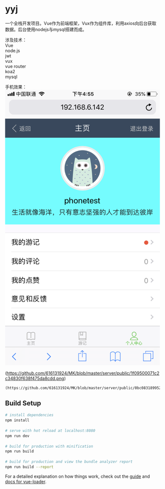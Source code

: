 # yyj

一个全栈开发项目。Vue作为前端框架，Vux作为组件库，利用axios向后台获取数据。后台使用nodejs与mysql搭建而成。

涉及技术：</br>
       Vue </br >
       node.js </br>
       jwt </br>
       vux  </br>
       vue router  </br>
       koa2  </br>
       mysql  </br>
       
手机效果： </br>
   ![Image text](https://github.com/616131924/MK/blob/master/server/public/c9d8f4292dde32fbf640bdfb1a49fded.png)
   </br>
   
   (https://github.com/616131924/MK/blob/master/server/public/1f09500071c2c34830f638f475da8cdd.png)
    </br>
    
    (https://github.com/616131924/MK/blob/master/server/public/0bc083189952a5eb9f874df97ee57d88.png)
## Build Setup

``` bash
# install dependencies
npm install

# serve with hot reload at localhost:8080
npm run dev

# build for production with minification
npm run build

# build for production and view the bundle analyzer report
npm run build --report
```

For a detailed explanation on how things work, check out the [guide](http://vuejs-templates.github.io/webpack/) and [docs for vue-loader](http://vuejs.github.io/vue-loader).
